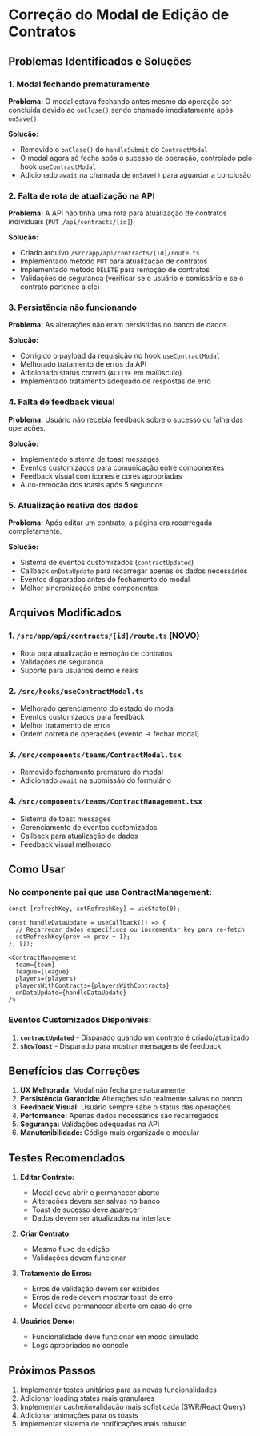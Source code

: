# Correção do Modal de Edição de Contratos

## Problemas Identificados e Soluções

### 1. **Modal fechando prematuramente**

**Problema:** O modal estava fechando antes mesmo da operação ser concluída devido ao `onClose()` sendo chamado imediatamente após `onSave()`.

**Solução:**
- Removido o `onClose()` do `handleSubmit` do `ContractModal`
- O modal agora só fecha após o sucesso da operação, controlado pelo hook `useContractModal`
- Adicionado `await` na chamada de `onSave()` para aguardar a conclusão

### 2. **Falta de rota de atualização na API**

**Problema:** A API não tinha uma rota para atualização de contratos individuais (`PUT /api/contracts/[id]`).

**Solução:**
- Criado arquivo `/src/app/api/contracts/[id]/route.ts`
- Implementado método `PUT` para atualização de contratos
- Implementado método `DELETE` para remoção de contratos
- Validações de segurança (verificar se o usuário é comissário e se o contrato pertence a ele)

### 3. **Persistência não funcionando**

**Problema:** As alterações não eram persistidas no banco de dados.

**Solução:**
- Corrigido o payload da requisição no hook `useContractModal`
- Melhorado tratamento de erros da API
- Adicionado status correto (`ACTIVE` em maiúsculo)
- Implementado tratamento adequado de respostas de erro

### 4. **Falta de feedback visual**

**Problema:** Usuário não recebia feedback sobre o sucesso ou falha das operações.

**Solução:**
- Implementado sistema de toast messages
- Eventos customizados para comunicação entre componentes
- Feedback visual com ícones e cores apropriadas
- Auto-remoção dos toasts após 5 segundos

### 5. **Atualização reativa dos dados**

**Problema:** Após editar um contrato, a página era recarregada completamente.

**Solução:**
- Sistema de eventos customizados (`contractUpdated`)
- Callback `onDataUpdate` para recarregar apenas os dados necessários
- Eventos disparados antes do fechamento do modal
- Melhor sincronização entre componentes

## Arquivos Modificados

### 1. `/src/app/api/contracts/[id]/route.ts` (NOVO)
- Rota para atualização e remoção de contratos
- Validações de segurança
- Suporte para usuários demo e reais

### 2. `/src/hooks/useContractModal.ts`
- Melhorado gerenciamento do estado do modal
- Eventos customizados para feedback
- Melhor tratamento de erros
- Ordem correta de operações (evento → fechar modal)

### 3. `/src/components/teams/ContractModal.tsx`
- Removido fechamento prematuro do modal
- Adicionado `await` na submissão do formulário

### 4. `/src/components/teams/ContractManagement.tsx`
- Sistema de toast messages
- Gerenciamento de eventos customizados
- Callback para atualização de dados
- Feedback visual melhorado

## Como Usar

### No componente pai que usa ContractManagement:

```tsx
const [refreshKey, setRefreshKey] = useState(0);

const handleDataUpdate = useCallback(() => {
  // Recarregar dados específicos ou incrementar key para re-fetch
  setRefreshKey(prev => prev + 1);
}, []);

<ContractManagement
  team={team}
  league={league}
  players={players}
  playersWithContracts={playersWithContracts}
  onDataUpdate={handleDataUpdate}
/>
```

### Eventos Customizados Disponíveis:

1. **`contractUpdated`** - Disparado quando um contrato é criado/atualizado
2. **`showToast`** - Disparado para mostrar mensagens de feedback

## Benefícios das Correções

1. **UX Melhorada:** Modal não fecha prematuramente
2. **Persistência Garantida:** Alterações são realmente salvas no banco
3. **Feedback Visual:** Usuário sempre sabe o status das operações
4. **Performance:** Apenas dados necessários são recarregados
5. **Segurança:** Validações adequadas na API
6. **Manutenibilidade:** Código mais organizado e modular

## Testes Recomendados

1. **Editar Contrato:**
   - Modal deve abrir e permanecer aberto
   - Alterações devem ser salvas no banco
   - Toast de sucesso deve aparecer
   - Dados devem ser atualizados na interface

2. **Criar Contrato:**
   - Mesmo fluxo de edição
   - Validações devem funcionar

3. **Tratamento de Erros:**
   - Erros de validação devem ser exibidos
   - Erros de rede devem mostrar toast de erro
   - Modal deve permanecer aberto em caso de erro

4. **Usuários Demo:**
   - Funcionalidade deve funcionar em modo simulado
   - Logs apropriados no console

## Próximos Passos

1. Implementar testes unitários para as novas funcionalidades
2. Adicionar loading states mais granulares
3. Implementar cache/invalidação mais sofisticada (SWR/React Query)
4. Adicionar animações para os toasts
5. Implementar sistema de notificações mais robusto
